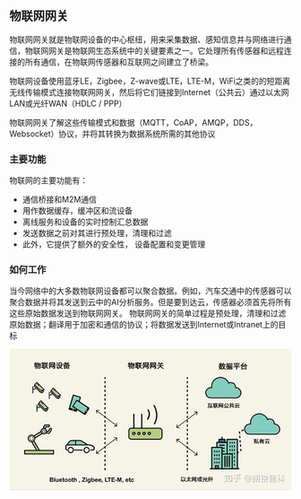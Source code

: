 ## 物联网网关
物联网网关就是物联网设备的中心枢纽，用来采集数据、感知信息并与网络进行通信，物联网网关是物联网生态系统中的关键要素之一。它处理所有传感器和远程连接的所有通信，在物联网传感器和互联网之间建立了桥梁。


物联网设备使用蓝牙LE，Zigbee，Z-wave或LTE，LTE-M，WiFi之类的的短距离无线传输模式连接物联网网关，然后将它们链接到Internet（公共云）通过以太网LAN或光纤WAN（HDLC / PPP）

物联网网关了解这些传输模式和数据（MQTT，CoAP，AMQP，DDS，Websocket）协议，并将其转换为数据系统所需的其他协议

### 主要功能
物联网的主要功能有：

- 通信桥接和M2M通信
- 用作数据缓存，缓冲区和流设备
- 离线服务和设备的实时控制汇总数据
- 发送数据之前对其进行预处理，清理和过滤 
- 此外，它提供了额外的安全性， 设备配置和变更管理

### 如何工作

当今网络中的大多数物联网设备都可以聚合数据。例如，汽车交通中的传感器可以聚合数据并将其发送到云中的AI分析服务。但是要到达云，传感器必须首先将所有这些原始数据发送到物联网网关。 物联网网关的简单过程是预处理，清理和过滤原始数据；翻译用于加密和通信的协议；将数据发送到Internet或Intranet上的目标

![物联网工作图](物联网工作.jpg)

